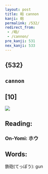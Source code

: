 ```yaml
---
layout: post
title: 砲 cannon
kanji: 砲
permalink: /532/
redirect_from:
 - /砲/
 - /cannon/
pre_kanji: 531
nex_kanji: 533
---
```


## {532}

## `cannon`

## [10]

<div class="stroke"><img src="E7A0B2.png" /></div>

## Reading:

### On-Yomi: ホウ

## Words:

鉄砲(てっぽう): gun
